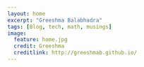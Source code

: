 ```yaml
---
layout: home
excerpt: "Greeshma Balabhadra"
tags: [Blog, tech, math, musings]
image:
  feature: home.jpg
  credit: Greeshma
  creditlink: http://greeshmab.github.io/
---
```

